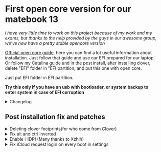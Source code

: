   <h1>First open core version for our matebook 13</h1>

*i have very little time to work on this project because of my work and my exams, but thanks to the help provided by the guys in our awesome group, we've now have a pretty stable opencore version*

 [Official open core guide](https://www.youtube.com/watch?v=bGCNpHCqUcA), here you can find a lot useful information about installation. Just follow that guide and use our EFI prepared for our laptop. Or follow my Catalina guide and in the post install, after installing clover, delete "EFI" folder in "EFI partition, and put this one with open core.


Just put EFI folder in EFI partition.


**Try this only if you have an usb with bootloader, or system backup to enter system in case of EFI corruption**
 <details>
<summary>Changelog</summary>
 06/06/2020
- Fixed brigthness keys(thanks to Kitsu Liu)
- Fixed logo ridimensioning during boot
  
 </details>

<h2>Post installation fix and patches</h2>
 
 <details>
<summary>Deleting clover footprints(for who come from Clover)</summary>
Improvements
Deleting clover footprint by following this awesome guide https://github.com/dortania/OpenCore-Desktop-Guide/tree/master/clover-conversion
 </details>

<details>
<summary>Fix alt and ctrl inverted</summary>

> Go in settings>keyboard and click on "Modifier keys", invert options and command key. Voila!
</details>

<details>
<summary>Enable HIDPI (Many thanks to Xzhih)</summary>
  
> 1 -  bash -c "$(curl -fsSL https://raw.githubusercontent.com/xzhih/one-key-hidpi/master/hidpi.sh)"

> 2 -  Select 1 Enable HIDPI

> 3 -  Select 3 MacBook Pro

> 4 -  Select 6 Manual input resolution and insert: 2160x1440 1920x1280 1600x1066 1280x854 1080x720
</details>

<details>
<summary>Fix iCloud request login on every boot in settings</summary>
sudo -v
> killall -9 accountsd com.apple.iCloudHelper
> defaults delete MobileMeAccounts
> rm -rf ~/Library/Accounts
> killall -9 accountsd com.apple.iCloudHelper
> sudo reboot

</details>
